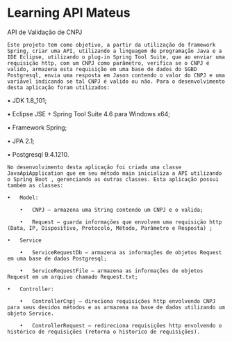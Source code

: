 # Learning API Mateus

API de Validação de CNPJ

	Este projeto tem como objetivo, a partir da utilização do framework Spring, criar uma API, utilizando a linguagem de programação Java e a IDE Eclipse, utilizando o plug-in Spring Tool Suite, que ao enviar uma requisição http, com um CNPJ como parâmetro, verifica se o CNPJ é valido, armazena esta requisição em uma base de dados do SGBD Postgresql, envia uma resposta em Jason contendo o valor do CNPJ e uma variável indicando se tal CNPJ é valido ou não. Para o desenvolvimento desta aplicação foram utilizados:

•	JDK 1.8_101;

•	Eclipse JSE + Spring Tool Suite 4.6 para Windows x64;

•	 Framework Spring;

•	JPA 2.1;

•	Postgresql  9.4.1210.

	No desenvolvimento desta aplicação foi criada uma classe JavaApiApplication que em seu método main inicializa a API utilizando o Spring Boot , gerenciando as outras classes. Esta aplicação possui também as classes:
	
	•	Model:
	
		•	CNPJ – armazena uma String contendo um CNPJ e o valida;

		•	Request – guarda informações que envolvem uma requisição http (Data, IP, Dispositivo, Protocolo, Método, Parâmetro e Resposta) ;

	•	Service
	
		•	ServiceRequestDb – armazena as informações de objetos Request em uma base de dados Postgresql;

		•	ServiceRequestFile – armazena as informações de objetos Request em um arquivo chamado Request.txt;
	
	•	Controller:
	
		•	ControllerCnpj – direciona requisições http envolvendo CNPJ para seus devidos métodos e as armazena na base de dados utilizando um objeto Service.

		•	ControllerRequest – redireciona requisições http envolvendo o histórico de requisições (retorna o historico de requisições).
